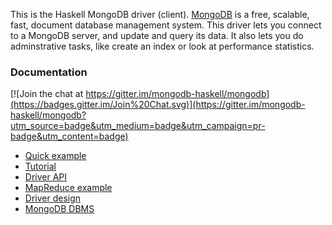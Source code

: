 This is the Haskell MongoDB driver (client). [MongoDB](http://www.mongodb.org) is a free, scalable, fast, document database management system. This driver lets you connect to a MongoDB server, and update and query its data. It also lets you do adminstrative tasks, like create an index or look at performance statistics.

### Documentation

[![Join the chat at https://gitter.im/mongodb-haskell/mongodb](https://badges.gitter.im/Join%20Chat.svg)](https://gitter.im/mongodb-haskell/mongodb?utm_source=badge&utm_medium=badge&utm_campaign=pr-badge&utm_content=badge)
* [Quick example](https://github.com/mongodb-haskell/mongodb/blob/master/doc/Example.hs)
* [Tutorial](https://github.com/mongodb-haskell/mongodb/blob/master/doc/tutorial.md)
* [Driver API](http://hackage.haskell.org/package/mongoDB)
* [MapReduce example](http://github.com/mongodb-haskell/mongodb/blob/master/doc/map-reduce-example.md)
* [Driver design](https://github.com/mongodb-haskell/mongodb/blob/master/doc/Article1.md)
* [MongoDB DBMS](http://www.mongodb.org)
